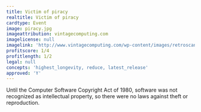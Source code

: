```yaml
---
title: Victim of piracy
realtitle: Victim of piracy
cardtype: Event
image: piracy.jpg
imageattribution: vintagecomputing.com
imagelicense: null
imagelink: 'http://www.vintagecomputing.com/wp-content/images/retroscan/piracy_byte_large.jpg'
profitscore: 1/4
profitlength: 1/2
legal: null
concepts: 'highest_longevity, reduce, latest_release'
approved: 'Y'
---
```


Until the Computer Software Copyright Act of 1980, software was not recognized as intellectual property, so there were no laws against theft or reproduction.
